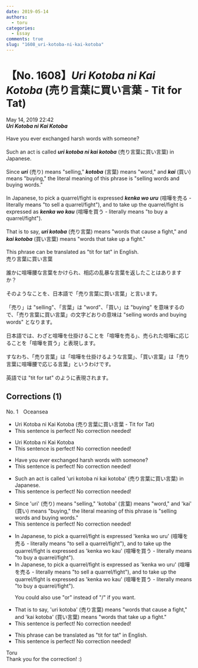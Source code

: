 ```yaml
---
date: 2019-05-14
authors:
  - toru
categories:
  - Essay
comments: true
slug: "1608_uri-kotoba-ni-kai-kotoba"
---
```


# 【No. 1608】<strong><em>Uri Kotoba ni Kai Kotoba</em></strong> (売り言葉に買い言葉 - Tit for Tat)
<div class="date">May 14, 2019 22:42</div>
<div id="post"><div id="body_show_ori">
<strong><em>Uri Kotoba ni Kai Kotoba</em></strong><br/><br/>Have you ever exchanged harsh words with someone?<br/><br/>Such an act is called <strong><em>uri kotoba ni kai kotoba</em></strong> (売り言葉に買い言葉) in Japanese.<br/><br/>Since <strong><em>uri</em></strong> (売り) means "selling," <strong><em>kotoba</em></strong> (言葉) means "word," and <strong><em>kai</em></strong> (買い) means "buying," the literal meaning of this phrase is "selling words and buying words."<br/><br/>In Japanese, to pick a quarrel/fight is expressed <strong><em>kenka wo uru</em></strong> (喧嘩を売る - literally means "to sell a quarrel/fight"), and to take up the quarrel/fight is expressed as <strong><em>kenka wo kau</em></strong> (喧嘩を買う - literally means "to buy a quarrel/fight").<br/><br/>That is to say, <strong><em>uri kotoba</em></strong> (売り言葉) means "words that cause a fight," and <strong><em>kai kotoba</em></strong> (買い言葉) means "words that take up a fight."<br/><br/>This phrase can be translated as "tit for tat" in English.
</div></div>

<!-- more -->

<div id="post_ja"><div id="body_show_mo">
売り言葉に買い言葉<br/><br/>誰かに喧嘩腰な言葉をかけられ、相応の乱暴な言葉を返したことはありますか？<br/><br/>そのようなことを、日本語で「売り言葉に買い言葉」と言います。<br/><br/>「売り」は "selling"、「言葉」は "word"、「買い」は "buying" を意味するので、「売り言葉に買い言葉」の文字どおりの意味は "selling words and buying words" となります。<br/><br/>日本語では、わざと喧嘩を仕掛けることを「喧嘩を売る」、売られた喧嘩に応じることを「喧嘩を買う」と表現します。<br/><br/>すなわち、「売り言葉」は「喧嘩を仕掛けるような言葉」、「買い言葉」は「売り言葉に喧嘩腰で応じる言葉」というわけです。<br/><br/>英語では "tit for tat" のように表現されます。
</div></div>

## Corrections (1)
<div id="block"><div class="first_name"> No. 1　<span class="just_name">Oceansea</span></div><div id="block2">
<ul class="correction_field">
<li class="incorrect">Uri Kotoba ni Kai Kotoba (売り言葉に買い言葉 - Tit for Tat)</li>
<li class="corrected perfect">This sentence is perfect! No correction needed!</li>
</ul>
<ul class="correction_field">
<li class="incorrect">Uri Kotoba ni Kai Kotoba</li>
<li class="corrected perfect">This sentence is perfect! No correction needed!</li>
</ul>
<ul class="correction_field">
<li class="incorrect">Have you ever exchanged harsh words with someone?</li>
<li class="corrected perfect">This sentence is perfect! No correction needed!</li>
</ul>
<ul class="correction_field">
<li class="incorrect">Such an act is called 'uri kotoba ni kai kotoba' (売り言葉に買い言葉) in Japanese.</li>
<li class="corrected perfect">This sentence is perfect! No correction needed!</li>
</ul>
<ul class="correction_field">
<li class="incorrect">Since 'uri' (売り) means "selling," 'kotoba' (言葉) means "word," and 'kai' (買い) means "buying," the literal meaning of this phrase is "selling words and buying words."</li>
<li class="corrected perfect">This sentence is perfect! No correction needed!</li>
</ul>
<ul class="correction_field">
<li class="incorrect">In Japanese, to pick a quarrel/fight is expressed 'kenka wo uru' (喧嘩を売る - literally means "to sell a quarrel/fight"), and to take up the quarrel/fight is expressed as 'kenka wo kau' (喧嘩を買う - literally means "to buy a quarrel/fight").</li>
<li class="corrected correct">
In Japanese, to pick a quarrel/fight is expressed <span class="f_red">as </span>'kenka wo uru' (喧嘩を売る - literally means "to sell a quarrel/fight"), and to take up the quarrel/fight is expressed as 'kenka wo kau' (喧嘩を買う - literally means "to buy a quarrel/fight").
<p class="correction_comment">You could also use "or" instead of "/" if you want.</p>
</li>
</ul>
<ul class="correction_field">
<li class="incorrect">That is to say, 'uri kotoba' (売り言葉) means "words that cause a fight," and 'kai kotoba' (買い言葉) means "words that take up a fight."</li>
<li class="corrected perfect">This sentence is perfect! No correction needed!</li>
</ul>
<ul class="correction_field">
<li class="incorrect">This phrase can be translated as "tit for tat" in English.</li>
<li class="corrected perfect">This sentence is perfect! No correction needed!</li>
</ul>
</div><div class="name"><span class="just_name">Toru</span><br>
Thank you for the correction! :)
</div>
</div>

